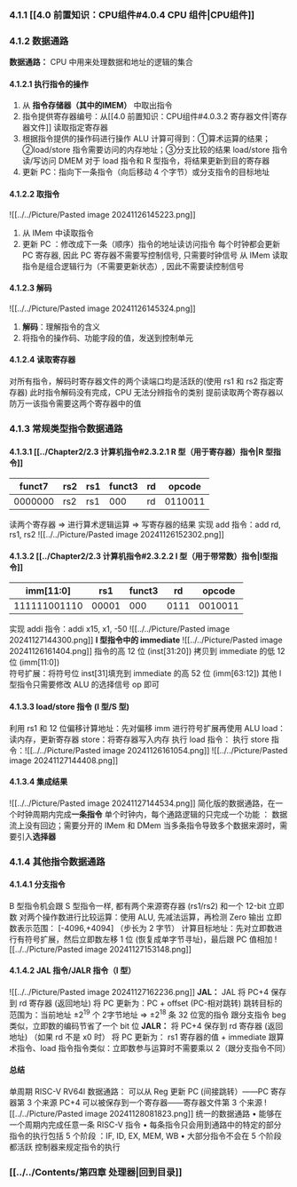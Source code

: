 ### 4.1.1 [[4.0 前置知识：CPU组件#4.0.4 CPU 组件|CPU组件]]
### 4.1.2 数据通路
**数据通路：** CPU 中用来处理数据和地址的逻辑的集合
#### 4.1.2.1 执行指令的操作
1. 从 **指令存储器（其中的IMEM）** 中取出指令
2. 指令提供寄存器编号：从[[4.0 前置知识：CPU组件#4.0.3.2 寄存器文件|寄存器文件]] 读取指定寄存器
3. 根据指令提供的操作码进行操作
ALU 计算可得到：①算术运算的结果；②load/store 指令需要访问的内存地址；③分支比较的结果
load/store 指令读/写访问 DMEM
对于 load 指令和 R 型指令，将结果更新到目的寄存器
4. 更新 PC：指向下一条指令（向后移动 4 个字节）或分支指令的目标地址
#### 4.1.2.2 取指令
![[../../Picture/Pasted image 20241126145223.png]]
1. 从 IMem 中读取指令
2. 更新 PC ：修改成下一条（顺序）指令的地址读访问指令 
每个时钟都会更新 PC 寄存器, 因此 PC 寄存器不需要写控制信号, 只需要时钟信号 
从 IMem 读取指令是组合逻辑行为（不需要更新状态）, 因此不需要读控制信号
#### 4.1.2.3 解码
![[../../Picture/Pasted image 20241126145324.png]]
1. **解码**：理解指令的含义 
2. 将指令的操作码、功能字段的值，发送到控制单元
#### 4.1.2.4 读取寄存器
对所有指令，解码时寄存器文件的两个读端口均是活跃的(使用 rs1 和 rs2 指定寄存器)
此时指令解码没有完成，CPU 无法分辨指令的类别
提前读取两个寄存器以防万一该指令需要这两个寄存器中的值
### 4.1.3 常规类型指令数据通路
#### 4.1.3.1 [[../Chapter2/2.3 计算机指令#2.3.2.1 R 型（用于寄存器）指令|R 型指令]]
| funct7  | rs2 | rs1 | funct3 | rd  | opcode  |
| ------- | --- | --- | ------ | --- | ------- |
| 0000000 | rs2 | rs1 | 000    | rd  | 0110011 |
读两个寄存器 $\Rightarrow$ 进行算术逻辑运算 $\Rightarrow$ 写寄存器的结果
实现 add 指令：add	rd, rs1, rs2
![[../../Picture/Pasted image 20241126152302.png]]
#### 4.1.3.2 [[../Chapter2/2.3 计算机指令#2.3.2.2 I 型（用于带常数）指令|I型指令]]
| imm[11:0]    | rs1   | funct3 | rd   | opcode  |
| ------------ | ----- | ------ | ---- | ------- |
| 111111001110 | 00001 | 000    | 0111 | 0010011 |
 实现 addi 指令：addi x15, x1, -50
![[../../Picture/Pasted image 20241127144300.png]]
**I 型指令中的 immediate**
![[../../Picture/Pasted image 20241126161404.png]] 指令的高 12 位 (inst[31:20]) 拷贝到 immediate 的低 12 位 (imm[11:0])  
符号扩展：将符号位 inst[31]填充到 immediate 的高 52 位 (imm[63:12])
其他 I 型指令只需要修改 ALU 的选择信号 op 即可
#### 4.1.3.3 load/store 指令 (I 型/S 型)
利用 rs1 和 12 位偏移计算地址：先对偏移 imm 进行符号扩展再使用 ALU
load：读内存，更新寄存器
store：将寄存器写入内存
执行 load 指令：                                                 执行 store 指令：![[../../Picture/Pasted image 20241126161054.png]]
![[../../Picture/Pasted image 20241127144408.png]]
#### 4.1.3.4 集成结果 
![[../../Picture/Pasted image 20241127144534.png]]
简化版的数据通路，在一个时钟周期内完成**一条指令** 
单个时钟内，每个通路逻辑的只完成一个功能 ：
数据流上没有回边；需要分开的 IMem 和 DMem 
当多条指令导致多个数据来源时，需要引入**选择器**
### 4.1.4 其他指令数据通路
#### 4.1.4.1 分支指令
B 型指令机会跟 S 型指令一样, 都有两个来源寄存器 (rs1/rs2) 和一个 12-bit 立即数 
对两个操作数进行比较运算：使用 ALU, 先减法运算，再检测 Zero 输出 
立即数表示范围： [-4096,+4094] （步长为 2 字节） 
计算目标地址：先对立即数进行有符号扩展，然后立即数左移 1 位 (恢复成单字节寻址)，最后跟 PC 值相加 ![[../../Picture/Pasted image 20241127153148.png]]
#### 4.1.4.2 JAL 指令/JALR 指令（I 型）
![[../../Picture/Pasted image 20241127162236.png]]
**JAL：**
JAL 将 PC+4 保存到 rd 寄存器 (返回地址) 将 PC 更新为：PC + offset (PC-相对跳转) 
跳转目标的范围为：当前地址 $±2^{19}$ 个 2字节地址 $\Rightarrow$ $±2^{18}$ 条 32 位宽的指令 
跟分支指令 beg 类似，立即数的编码节省了一个 bit 位
**JALR：**
将 PC+4 保存到 rd 寄存器 (返回地址) （如果 rd 不是 x0 时） 
将 PC 更新为： rs1 寄存器的值 + immediate 
跟算术指令、load 指令指令类似：立即数参与运算时不需要乘以 2（跟分支指令不同）
#### 总结
单周期 RISC-V RV64I 数据通路：
可以从 Reg 更新 PC (间接跳转）——PC 寄存器第 3 个来源 
PC+4 可以被保存到一个寄存器——寄存器文件第 3 个来源 ![[../../Picture/Pasted image 20241128081823.png]]
统一的数据通路 
• 能够在一个周期内完成任意一条 RISC-V 指令 
• 每条指令只会用到通路中的特定的部分 
指令的执行包括 5 个阶段 ：IF, ID, EX, MEM, WB 
• 大部分指令不会在 5 个阶段都活跃 
控制器来规定指令的执行
### [[../../Contents/第四章 处理器|回到目录]]